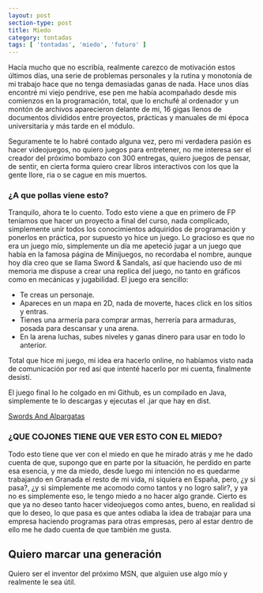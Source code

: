 ```yaml
---
layout: post
section-type: post
title: Miedo
category: tontadas
tags: [ 'tontadas', 'miedo', 'futuro' ]
---
```


Hacía mucho que no escribía, realmente carezco de motivación estos últimos días, una serie de problemas personales y la rutina y monotonía
de mi trabajo hace que no tenga demasiadas ganas de nada. Hace unos días encontré mi viejo pendrive, ese pen me había acompañado desde
mis comienzos en la programación, total, que lo enchufé al ordenador y un montón de archivos aparecieron delante de mi, 16 gigas llenos
de documentos divididos entre proyectos, prácticas y manuales de mi época universitaria y más tarde en el módulo.

Seguramente te lo habré contado alguna vez, pero mi verdadera pasión es hacer videojuegos, no quiero juegos para entretener, no me 
interesa ser el creador del próximo bombazo con 300 entregas, quiero juegos de pensar, de sentir, en cierta forma quiero crear
libros interactivos con los que la gente llore, ria o se cague en mis muertos.

### ¿A que pollas viene esto?

Tranquilo, ahora te lo cuento. Todo esto viene a que en primero de FP teniamos que hacer un proyecto a final del curso, nada complicado,
simplemente unir todos los conocimientos adquiridos de programación y ponerlos en práctica, por supuesto yo hice un juego. Lo gracioso
es que no era un juego mío, simplemente un día me apeteció jugar a un juego que había en la famosa página de Minijuegos, no recordaba el 
nombre, aunque hoy día creo que se llama Sword & Sandals, así que haciendo uso de mi memoria me dispuse a crear una replica del juego, 
no tanto en gráficos como en mecánicas y jugabilidad. El juego era sencillo:

- Te creas un personaje.
- Apareces en un mapa en 2D, nada de moverte, haces click en los sitios y entras.
- Tienes una armería para comprar armas, herrería para armaduras, posada para descansar y una arena.
- En la arena luchas, subes niveles y ganas dinero para usar en todo lo anterior.

Total que hice mi juego, mi idea era hacerlo online, no habíamos visto nada de comunicación por red así que intenté hacerlo por mi 
cuenta, finalmente desistí. 

El juego final lo he colgado en mi Github, es un compilado en Java, simplemente te lo descargas y ejecutas el .jar que hay en dist.

[Swords And Alpargatas](https://github.com/Deblugger/swordAndAlpargatas)


### ¿QUE COJONES TIENE QUE VER ESTO CON EL MIEDO?

Todo esto tiene que ver con el miedo en que he mirado atrás y me he dado cuenta de que, supongo que en parte por la situación, he 
perdido en parte esa esencia, y me da miedo, desde luego mi intención no es quedarme trabajando en Granada el resto de mi vida,
ni siquiera en España, pero, ¿y si pasa?, ¿y si simplemente me acomodo como tantos y no logro salir?, y ya no es simplemente eso,
le tengo miedo a no hacer algo grande. Cierto es que ya no deseo tanto hacer videojuegos como antes, bueno, en realidad si que lo deseo,
lo que pasa es que antes odiaba la idea de trabajar para una empresa haciendo programas para otras empresas, pero al estar dentro
de ello me he dado cuenta de que también me gusta.

## Quiero marcar una generación

Quiero ser el inventor del próximo MSN, que alguien use algo mío y realmente le sea útil.

